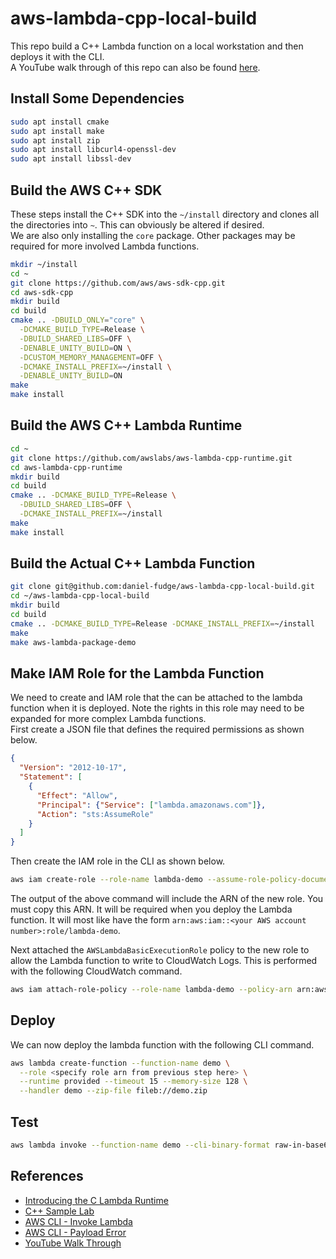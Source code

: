# aws-lambda-cpp-local-build
This repo build a C++ Lambda function on a local workstation and then deploys it with the CLI.   
A YouTube walk through of this repo can also be found [here](https://youtu.be/LaDrQqrrmrI).

 ## Install Some Dependencies
 ```bash
sudo apt install cmake
sudo apt install make
sudo apt install zip
sudo apt install libcurl4-openssl-dev
sudo apt install libssl-dev
```

## Build the AWS C++ SDK
These steps install the C++ SDK into the `~/install` directory and clones all the directories into `~`. This can obviously be altered if desired.    
We are also only installing the `core` package. Other packages may be required for more involved Lambda functions. 
```bash
mkdir ~/install
cd ~
git clone https://github.com/aws/aws-sdk-cpp.git
cd aws-sdk-cpp
mkdir build
cd build
cmake .. -DBUILD_ONLY="core" \
  -DCMAKE_BUILD_TYPE=Release \
  -DBUILD_SHARED_LIBS=OFF \
  -DENABLE_UNITY_BUILD=ON \
  -DCUSTOM_MEMORY_MANAGEMENT=OFF \
  -DCMAKE_INSTALL_PREFIX=~/install \
  -DENABLE_UNITY_BUILD=ON
make
make install
```

## Build the AWS C++ Lambda Runtime
```bash
cd ~
git clone https://github.com/awslabs/aws-lambda-cpp-runtime.git
cd aws-lambda-cpp-runtime
mkdir build
cd build
cmake .. -DCMAKE_BUILD_TYPE=Release \
  -DBUILD_SHARED_LIBS=OFF \
  -DCMAKE_INSTALL_PREFIX=~/install
make
make install
```

## Build the Actual C++ Lambda Function
```bash
git clone git@github.com:daniel-fudge/aws-lambda-cpp-local-build.git
cd ~/aws-lambda-cpp-local-build
mkdir build
cd build
cmake .. -DCMAKE_BUILD_TYPE=Release -DCMAKE_INSTALL_PREFIX=~/install
make
make aws-lambda-package-demo
```

## Make IAM Role for the Lambda Function
We need to create and IAM role that the can be attached to the lambda function when it is deployed. Note the rights in this role may need to be expanded for more complex Lambda functions.  
First create a JSON file that defines the required permissions as shown below.
```JSON
{
  "Version": "2012-10-17",
  "Statement": [
    {
      "Effect": "Allow",
      "Principal": {"Service": ["lambda.amazonaws.com"]},
      "Action": "sts:AssumeRole"
    }
  ]
}
```
Then create the IAM role in the CLI as shown below.
```bash
aws iam create-role --role-name lambda-demo --assume-role-policy-document file://trust-policy.json
```
The output of the above command will include the ARN of the new role. You must copy this ARN. It will be required when you deploy the Lambda function. It will most like have the form `arn:aws:iam::<your AWS account number>:role/lambda-demo`.   

Next attached the `AWSLambdaBasicExecutionRole` policy to the new role to allow the Lambda function to write to CloudWatch Logs. This is performed with the following CloudWatch command.
```bash 
aws iam attach-role-policy --role-name lambda-demo --policy-arn arn:aws:iam::aws:policy/service-role/AWSLambdaBasicExecutionRole
```

## Deploy 
We can now deploy the lambda function with the following CLI command.
```bash
aws lambda create-function --function-name demo \
  --role <specify role arn from previous step here> \
  --runtime provided --timeout 15 --memory-size 128 \
  --handler demo --zip-file fileb://demo.zip
```

## Test
```bash
aws lambda invoke --function-name demo --cli-binary-format raw-in-base64-out --payload '{"location": "somewhere"}' output.json
```

## References
- [Introducing the C Lambda Runtime](https://aws.amazon.com/blogs/compute/introducing-the-c-lambda-runtime/)
- [C++ Sample Lab](https://github.com/awslabs/aws-lambda-cpp)
- [AWS CLI - Invoke Lambda](https://docs.aws.amazon.com/cli/latest/reference/lambda/invoke.html#examples)
- [AWS CLI - Payload Error](https://stackoverflow.com/questions/60310607/amazon-aws-cli-not-allowing-valid-json-in-payload-parameter)
- [YouTube Walk Through](https://youtu.be/LaDrQqrrmrI)